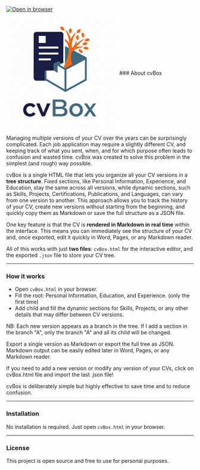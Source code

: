 [![Open in browser](https://img.shields.io/badge/Open_in_Browser-blue?logo=google-chrome)](cvBox.html)

<img src="./logo/logo_cvBox.png" alt="logo cvBox" width="300" style="vertical-align: middle"/>
### About cvBox

Managing multiple versions of your CV over the years can be surprisingly complicated. Each job application may require a slightly different CV, and keeping track of what you sent, when, and for which purpose often leads to confusion and wasted time. cvBox was created to solve this problem in the simplest (and rough) way possible.

cvBox is a single HTML file that lets you organize all your CV versions in a **tree structure**. Fixed sections, like Personal Information, Experience, and Education, stay the same across all versions, while dynamic sections, such as Skills, Projects, Certifications, Publications, and Languages, can vary from one version to another. This approach allows you to track the history of your CV, create new versions without starting from the beginning, and quickly copy them as Markdown or save the full structure as a JSON file.

One key feature is that the CV is **rendered in Markdown in real time** within the interface. This means you can immediately see the structure of your CV and, once exported, edit it quickly in Word, Pages, or any Markdown reader.

All of this works with just **two files**: `cvBox.html` for the interactive editor, and the exported `.json` file to store your CV tree.

---

### How it works

- Open `cvBox.html` in your browser.
- Fill the root: Personal Information, Education, and Experience. (only the first time) 
- Add child and fill the dynamic sections for Skills, Projects, or any other details that may differ between CV versions.  

NB: Each new version appears as a branch in the tree. If I add a section in the branch "A", only the branch "A" and all its child will be changed.    

Export a single version as Markdown or export the full tree as JSON. Markdown output can be easily edited later in Word, Pages, or any Markdown reader.

If you need to add a new version or modify any version of your CVs, click on cvBox.html file and import the last .json file!

cvBox is deliberately simple but highly effective to save time and to reduce confusion.

---

### Installation

No installation is required. Just open `cvBox.html` in your browser.

---

### License

This project is open source and free to use for personal purposes.
